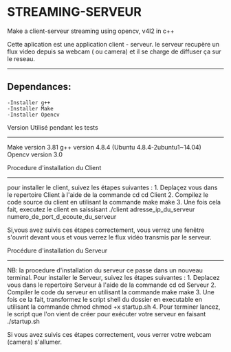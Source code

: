 # STREAMING-SERVEUR
Make a client-serveur streaming using opencv, v4l2 in c++


Cette aplication est une application client - serveur.
le serveur recupère un flux video depuis sa webcam ( ou camera) et il se charge de diffuser ça sur le reseau.

---------------
Dependances:
---------------
	-Installer g++
	-Installer Make
	-Installer Opencv	

Version Utilisé pendant les tests
********************************
Make version 3.81
g++ version 4.8.4 (Ubuntu 4.8.4-2ubuntu1~14.04) 
Opencv version 3.0

Procedure d'installation du Client
**********************************
pour installer le client, suivez les étapes suivantes :
	1. Deplaçez vous dans le repertoire Client à l'aide de la commande cd
 cd Client
	2. Compilez le code source du client en utilisant la commande make
 make
	3. Une fois cela fait, executez le client en saissisant 
 ./client adresse_ip_du_serveur numero_de_port_d_ecoute_du_serveur
 
 Si,vous avez suivis ces étapes correctement, vous verrez une fenêtre s'ouvrit devant vous et vous verrez le flux vidéo transmis par le serveur.

Procédure d'installation du Serveur
**********************************
NB: la procedure d'installation du serveur ce passe dans un nouveau terminal.
Pour installer le Serveur, suivez les étapes suivantes :
	1. Deplacez vous dans le repertoire Serveur à l'aide de la commande cd
 cd Serveur
	2. Compiler le code du serveur en utilisant la commande make
 make
	3. Une fois ce la fait, transformez le script shell du dossier en executable en utilisant la commande chmod
 chmod +x startup.sh
	4. Pour terminer lancez, le script que l'on vient de créer pour exécuter votre serveur en faisant
 ./startup.sh

Si vous avez suivis ces étapes correctement, vous verrer votre webcam (camera) s'allumer.
 
